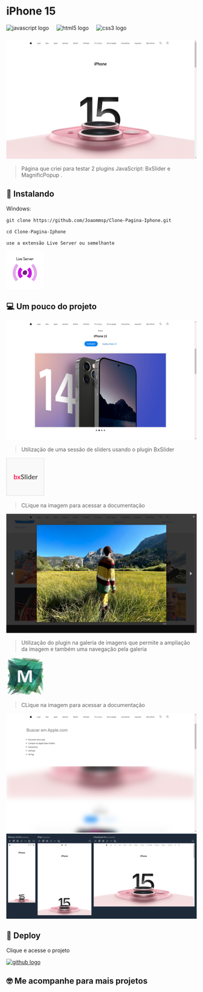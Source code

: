# iPhone 15

<div align="left">
  <div align="left">
  <img src="https://cdn.jsdelivr.net/gh/devicons/devicon/icons/javascript/javascript-original.svg" height="40" alt="javascript logo"  />
  <img width="12" />
  <img src="https://cdn.jsdelivr.net/gh/devicons/devicon/icons/html5/html5-original.svg" height="40" alt="html5 logo"  />
  <img width="12" />
  <img src="https://cdn.jsdelivr.net/gh/devicons/devicon/icons/css3/css3-original.svg" height="40" alt="css3 logo"  />
</div>

###

<img src="./imagens/readme/cover.jpeg" alt="cover">

> Página que criei para testar 2 plugins JavaScript: BxSlider e MagnificPopup .

## 🚀 Instalando

Windows:

```
git clone https://github.com/Joaommsp/Clone-Pagina-Iphone.git
```

```
cd Clone-Pagina-Iphone
```

```
use a extensão Live Server ou semelhante
```

<img src="./imagens/readme/liverserver.png" alt="..." style="max-width: 100px;">

## 💻 Um pouco do projeto

<img src="./imagens/readme/MacBook Pro-1722470550742.jpeg" alt="bx slider">

> Utilização de uma sessão de sliders usando o plugin BxSlider

<a href="https://bxslider.com/"><img  style="max-width: 100px" src="./imagens/readme/bxslider.jpg" alt="bx slider"></a>

> CLique na imagem para acessar a documentação

<img src="./imagens/readme/MacBook Pro-1722470771623.jpeg" alt="bx slider">

> Utilização do plugin na galeria de imagens que permite a ampliação da imagem e também uma navegação pela galeria

<a href="https://dimsemenov.com/plugins/magnific-popup/"><img  style="max-width: 100px" src="./imagens/readme/magnific.jpg" alt="bx slider"></a>

> CLique na imagem para acessar a documentação

<img src="./imagens/readme/MacBook Pro-1722471076528.jpeg" alt="header">

<img src="./imagens/readme/responsividade.png" alt="responsividade">

## 🔗 Deploy

Clique e acesse o projeto

<div align="left">
 <a href="https://joaommsp.github.io/iPhone"><img src="https://skillicons.dev/icons?i=github" height="40" alt="github logo"  /></a>
</div>

## 🤓 Me acompanhe para mais projetos

